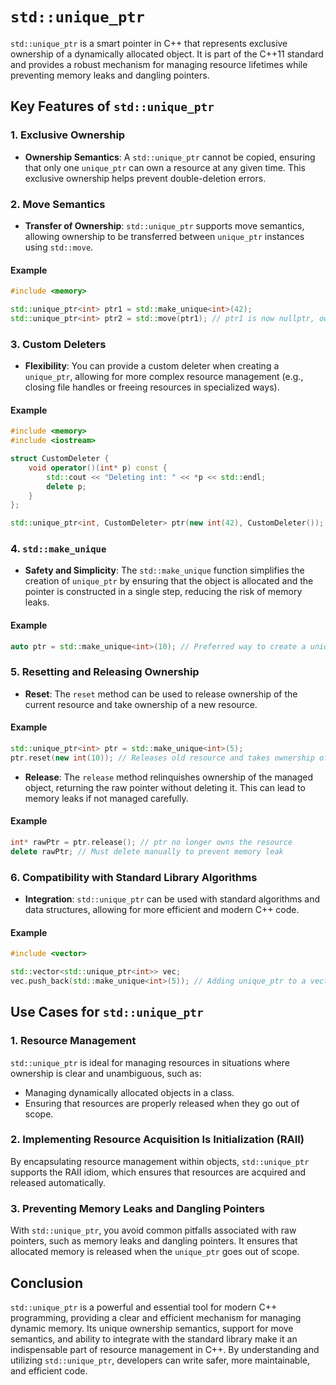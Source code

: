# `std::unique_ptr`

`std::unique_ptr` is a smart pointer in C++ that represents exclusive ownership of a dynamically allocated object. It is part of the C++11 standard and provides a robust mechanism for managing resource lifetimes while preventing memory leaks and dangling pointers.

## Key Features of `std::unique_ptr`

### 1. Exclusive Ownership

- **Ownership Semantics**: A `std::unique_ptr` cannot be copied, ensuring that only one `unique_ptr` can own a resource at any given time. This exclusive ownership helps prevent double-deletion errors.

### 2. Move Semantics

- **Transfer of Ownership**: `std::unique_ptr` supports move semantics, allowing ownership to be transferred between `unique_ptr` instances using `std::move`.

#### Example

```cpp
#include <memory>

std::unique_ptr<int> ptr1 = std::make_unique<int>(42);
std::unique_ptr<int> ptr2 = std::move(ptr1); // ptr1 is now nullptr, ownership transferred to ptr2
```

### 3. Custom Deleters

- **Flexibility**: You can provide a custom deleter when creating a `unique_ptr`, allowing for more complex resource management (e.g., closing file handles or freeing resources in specialized ways).

#### Example

```cpp
#include <memory>
#include <iostream>

struct CustomDeleter {
    void operator()(int* p) const {
        std::cout << "Deleting int: " << *p << std::endl;
        delete p;
    }
};

std::unique_ptr<int, CustomDeleter> ptr(new int(42), CustomDeleter());
```

### 4. `std::make_unique`

- **Safety and Simplicity**: The `std::make_unique` function simplifies the creation of `unique_ptr` by ensuring that the object is allocated and the pointer is constructed in a single step, reducing the risk of memory leaks.

#### Example

```cpp
auto ptr = std::make_unique<int>(10); // Preferred way to create a unique_ptr
```

### 5. Resetting and Releasing Ownership

- **Reset**: The `reset` method can be used to release ownership of the current resource and take ownership of a new resource.

#### Example

```cpp
std::unique_ptr<int> ptr = std::make_unique<int>(5);
ptr.reset(new int(10)); // Releases old resource and takes ownership of new resource
```

- **Release**: The `release` method relinquishes ownership of the managed object, returning the raw pointer without deleting it. This can lead to memory leaks if not managed carefully.

#### Example

```cpp
int* rawPtr = ptr.release(); // ptr no longer owns the resource
delete rawPtr; // Must delete manually to prevent memory leak
```

### 6. Compatibility with Standard Library Algorithms

- **Integration**: `std::unique_ptr` can be used with standard algorithms and data structures, allowing for more efficient and modern C++ code.

#### Example

```cpp
#include <vector>

std::vector<std::unique_ptr<int>> vec;
vec.push_back(std::make_unique<int>(5)); // Adding unique_ptr to a vector
```

## Use Cases for `std::unique_ptr`

### 1. Resource Management

`std::unique_ptr` is ideal for managing resources in situations where ownership is clear and unambiguous, such as:

- Managing dynamically allocated objects in a class.
- Ensuring that resources are properly released when they go out of scope.

### 2. Implementing Resource Acquisition Is Initialization (RAII)

By encapsulating resource management within objects, `std::unique_ptr` supports the RAII idiom, which ensures that resources are acquired and released automatically.

### 3. Preventing Memory Leaks and Dangling Pointers

With `std::unique_ptr`, you avoid common pitfalls associated with raw pointers, such as memory leaks and dangling pointers. It ensures that allocated memory is released when the `unique_ptr` goes out of scope.

## Conclusion

`std::unique_ptr` is a powerful and essential tool for modern C++ programming, providing a clear and efficient mechanism for managing dynamic memory. Its unique ownership semantics, support for move semantics, and ability to integrate with the standard library make it an indispensable part of resource management in C++. By understanding and utilizing `std::unique_ptr`, developers can write safer, more maintainable, and efficient code.